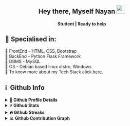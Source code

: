 <h2 align="center">
  Hey there, Myself Nayan <img src="https://media.giphy.com/media/hvRJCLFzcasrR4ia7z/giphy.gif" width="28"><br>
</h2>
<h4 align='center'>
  Student | Ready to help
</h4>

<h2>🥇 Specialised in:</h2><p>
🔸 FrontEnd - HTML, CSS, Bootstrap
<br>🔸 BackEnd - Python Flask Framework
<br>🔸 DBMS - MySQL
<br>🔸 OS - Debian based linux distro, Windows
<br>🔸 To know more about my Tech Stack click <a href='https://nayanm.me/'>here</a>.
</p>

## ℹ️ &nbsp;Github Info
<details>
  <summary><b>🔎 Github Profile Details</b></summary>
  <p align="center"><img height="180em" src="https://github-profile-summary-cards.vercel.app/api/cards/profile-details?username=nayanm9&theme=github_dark" alt="nayanm9" align = "center"/></p>
</details>
<details>
   <summary><b>⚡ Github Stats</b></summary>
  <p align="center"><img height="180em" src="https://github-readme-stats.vercel.app/api?username=nayanm9&hide_border=true&count_private=true&show_icons=true&theme=radical&title_color=00ffbd" alt="nayanm9" align = "center"/>
  <img height="180em" src="https://github-readme-stats.vercel.app/api/top-langs?username=nayanm9&show_icons=true&locale=en&layout=compact&hide_border=true&theme=radical&title_color=00ffbd" alt="nayanm9" align = "center"/></p>
</details>
<details>
  <summary><b>🔥 Github Streaks</b></summary>
  <p align="center"><img src="https://github-readme-streak-stats.herokuapp.com/?user=nayanm9&theme=black-ice&hide_border=true&stroke=0000&background=0D1117&ring=00b284&fire=00ffbd&currStreakLabel=00ffbd" alt="nayanm9" /></p>
</details>
<details>
  <summary><b>📊 Github Contribution Graph</b></summary>
  <p align="center"<a href="#"><img alt="Nayan M's Activity Graph" src="https://activity-graph.herokuapp.com/graph?username=nayanm9&bg_color=0D1117&color=00c2ff&line=00ffbd&point=b2ffeb&hide_border=true&" /></a></p>
</details>
<br>
